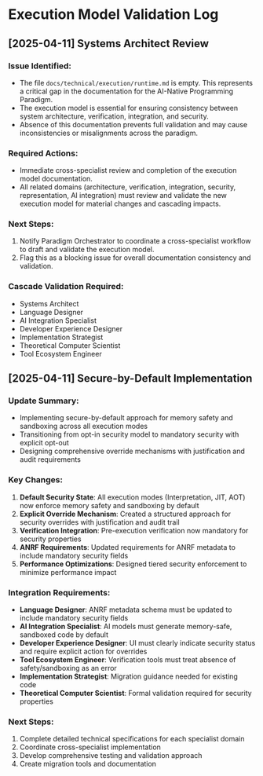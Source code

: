 # Execution Model Validation Log

## [2025-04-11] Systems Architect Review

### Issue Identified:
- The file `docs/technical/execution/runtime.md` is empty. This represents a critical gap in the documentation for the AI-Native Programming Paradigm.
- The execution model is essential for ensuring consistency between system architecture, verification, integration, and security.
- Absence of this documentation prevents full validation and may cause inconsistencies or misalignments across the paradigm.

### Required Actions:
- Immediate cross-specialist review and completion of the execution model documentation.
- All related domains (architecture, verification, integration, security, representation, AI integration) must review and validate the new execution model for material changes and cascading impacts.

### Next Steps:
1. Notify Paradigm Orchestrator to coordinate a cross-specialist workflow to draft and validate the execution model.
2. Flag this as a blocking issue for overall documentation consistency and validation.

### Cascade Validation Required:
- Systems Architect
- Language Designer
- AI Integration Specialist
- Developer Experience Designer
- Implementation Strategist
- Theoretical Computer Scientist
- Tool Ecosystem Engineer

## [2025-04-11] Secure-by-Default Implementation

### Update Summary:
- Implementing secure-by-default approach for memory safety and sandboxing across all execution modes
- Transitioning from opt-in security model to mandatory security with explicit opt-out
- Designing comprehensive override mechanisms with justification and audit requirements

### Key Changes:
1. **Default Security State**: All execution modes (Interpretation, JIT, AOT) now enforce memory safety and sandboxing by default
2. **Explicit Override Mechanism**: Created a structured approach for security overrides with justification and audit trail
3. **Verification Integration**: Pre-execution verification now mandatory for security properties
4. **ANRF Requirements**: Updated requirements for ANRF metadata to include mandatory security fields
5. **Performance Optimizations**: Designed tiered security enforcement to minimize performance impact

### Integration Requirements:
- **Language Designer**: ANRF metadata schema must be updated to include mandatory security fields
- **AI Integration Specialist**: AI models must generate memory-safe, sandboxed code by default
- **Developer Experience Designer**: UI must clearly indicate security status and require explicit action for overrides
- **Tool Ecosystem Engineer**: Verification tools must treat absence of safety/sandboxing as an error
- **Implementation Strategist**: Migration guidance needed for existing code
- **Theoretical Computer Scientist**: Formal validation required for security properties

### Next Steps:
1. Complete detailed technical specifications for each specialist domain
2. Coordinate cross-specialist implementation
3. Develop comprehensive testing and validation approach
4. Create migration tools and documentation
